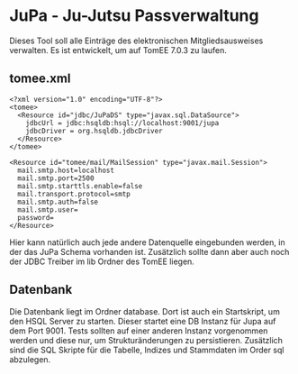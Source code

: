 # JuPa - Ju-Jutsu Passverwaltung
Dieses Tool soll alle Einträge des elektronischen Mitgliedsausweises verwalten. Es ist entwickelt, um auf TomEE 7.0.3 zu laufen.

## tomee.xml
```
<?xml version="1.0" encoding="UTF-8"?>
<tomee>
  <Resource id="jdbc/JuPaDS" type="javax.sql.DataSource">
    jdbcUrl = jdbc:hsqldb:hsql://localhost:9001/jupa
    jdbcDriver = org.hsqldb.jdbcDriver
  </Resource>
</tomee>

<Resource id="tomee/mail/MailSession" type="javax.mail.Session">
  mail.smtp.host=localhost
  mail.smtp.port=2500
  mail.smtp.starttls.enable=false
  mail.transport.protocol=smtp
  mail.smtp.auth=false
  mail.smtp.user=
  password=
</Resource>
```
Hier kann natürlich auch jede andere Datenquelle eingebunden werden, in der das JuPa Schema vorhanden ist. Zusätzlich sollte dann aber auch noch der JDBC Treiber im lib Ordner des TomEE liegen.

## Datenbank
Die Datenbank liegt im Ordner database. Dort ist auch ein Startskript, um den HSQL Server zu starten. Dieser startet eine DB Instanz für Jupa auf dem Port 9001. Tests sollten auf einer anderen Instanz vorgenommen werden und diese nur, um Strukturänderungen zu persistieren. Zusätzlich sind die SQL Skripte für die Tabelle, Indizes und Stammdaten im Order sql abzulegen.
